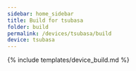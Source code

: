 ```yaml
---
sidebar: home_sidebar
title: Build for tsubasa
folder: build
permalink: /devices/tsubasa/build
device: tsubasa
---
```

{% include templates/device_build.md %}
